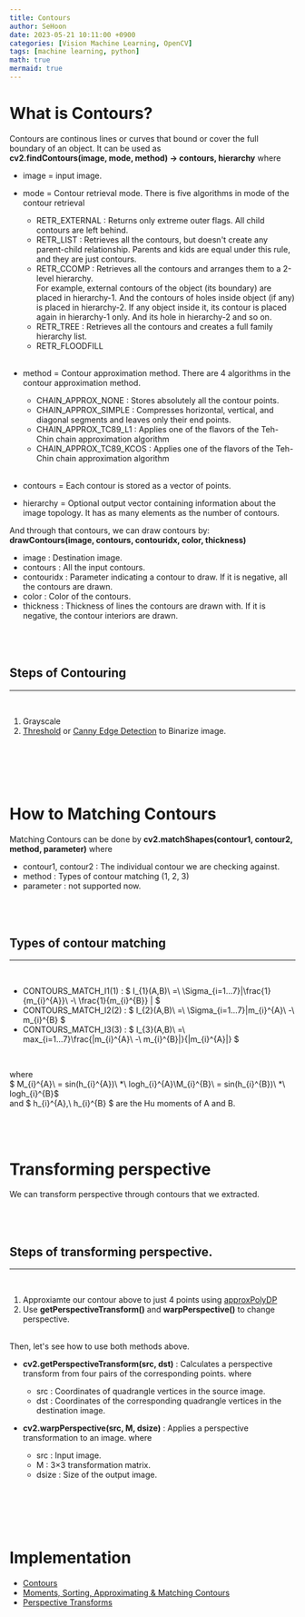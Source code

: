 ```yaml
---
title: Contours
author: SeHoon
date: 2023-05-21 10:11:00 +0900
categories: [Vision Machine Learning, OpenCV]
tags: [machine learning, python]
math: true
mermaid: true
---
```


# What is Contours?
Contours are continous lines or curves that bound or cover the full boundary of an object. It can be used as<br>
**cv2.findContours(image, mode, method) -> contours, hierarchy** where<br>
+ image = input image.
+ mode = Contour retrieval mode. There is five algorithms in mode of the contour retrieval
    + RETR_EXTERNAL : Returns only extreme outer flags. All child contours are left behind.
    + RETR_LIST : Retrieves all the contours, but doesn't create any parent-child relationship. Parents and kids are equal under this rule, and they are just contours.
    + RETR_CCOMP : Retrieves all the contours and arranges them to a 2-level hierarchy. <br>
    For example, external contours of the object (its boundary) are placed in hierarchy-1. And the contours of holes inside object (if any) is placed in hierarchy-2. If any object inside it, its contour is placed again in hierarchy-1 only. And its hole in hierarchy-2 and so on.
    + RETR_TREE : Retrieves all the contours and creates a full family hierarchy list.
    + RETR_FLOODFILL
    <br><br>

+ method = Contour approximation method. There are 4 algorithms in the contour approximation method.
    + CHAIN_APPROX_NONE : Stores absolutely all the contour points.
    + CHAIN_APPROX_SIMPLE : Compresses horizontal, vertical, and diagonal segments and leaves only their end points.
    + CHAIN_APPROX_TC89_L1 : Applies one of the flavors of the Teh-Chin chain approximation algorithm 
    + CHAIN_APPROX_TC89_KCOS : Applies one of the flavors of the Teh-Chin chain approximation algorithm
    <br><br>
+ contours = Each contour is stored as a vector of points.
+ hierarchy = Optional output vector containing information about the image topology. It has as many elements as the number of contours.


And through that contours, we can draw contours by:<br>
**drawContours(image, contours, contouridx, color, thickness)**
+ image : Destination image.
+ contours : All the input contours.
+ contouridx : Parameter indicating a contour to draw. If it is negative, all the contours are drawn.
+ color : 	Color of the contours.
+ thickness : Thickness of lines the contours are drawn with. If it is negative, the contour interiors are drawn.
<br><br><br><br>

## Steps of Contouring
---
<br>

1. Grayscale
2. [Threshold](https://csh970605.github.io/posts/Thresholding/) or [Canny Edge Detection](https://csh970605.github.io/posts/Edge_Detecting/) to Binarize image.

<br><br><br><br>

# How to Matching Contours
Matching Contours can be done by
**cv2.matchShapes(contour1, contour2, method, parameter)** where
+ contour1, contour2 : The individual contour we are checking against.
+ method : Types of contour matching (1, 2, 3)
+ parameter : not supported now.
<br><br><br><br>

## Types of contour matching
---
<br>

+ CONTOURS_MATCH_I1(1) : $ I_{1}(A,B)\ =\ \Sigma_{i=1...7}|\frac{1}{m_{i}^{A}}\ -\ \frac{1}{m_{i}^{B}} | $
+ CONTOURS_MATCH_I2(2) : $ I_{2}(A,B)\ =\ \Sigma_{i=1...7}|m_{i}^{A}\ -\ m_{i}^{B} $
+ CONTOURS_MATCH_I3(3) : $ I_{3}(A,B)\ =\ max_{i=1...7}\frac{|m_{i}^{A}\ -\ m_{i}^{B}|}{|m_{i}^{A}|} $

<br>

where <br>
$ M_{i}^{A}\ = sin(h_{i}^{A})\ *\ logh_{i}^{A}\\M_{i}^{B}\ = sin(h_{i}^{B})\ *\ logh_{i}^{B}$
<br>
and $ h_{i}^{A},\ h_{i}^{B} $ are the Hu moments of A and B.
<br><br><br><br>

# Transforming perspective

We can transform perspective through contours that we extracted.
<br><br><br><br>

## Steps of transforming perspective.
---
<br>

1. Approxiamte our contour above to just 4 points using [approxPolyDP](https://csh970605.github.io/posts/AC_VH/)
2. Use **getPerspectiveTransform()** and **warpPerspective()** to change perspective.
<br><br>

Then, let's see how to use both methods above.
+ **cv2.getPerspectiveTransform(src, dst)** : Calculates a perspective transform from four pairs of the corresponding points. where<br>
    + src : Coordinates of quadrangle vertices in the source image.
    + dst : Coordinates of the corresponding quadrangle vertices in the destination image.

+ **cv2.warpPerspective(src, M, dsize)** : Applies a perspective transformation to an image. where<br>
    + src : Input image.
    + M : 3×3 transformation matrix.
    + dsize : Size of the output image.

<br><br><br><br>


# Implementation

+ [Contours](https://github.com/csh970605/Modern_Computer_Vision/blob/main/OpenCV/11.%20Contours%20-%20Drawing%2C%20Hierarchy%20and%20Modes.ipynb)<br>
+ [Moments, Sorting, Approximating & Matching Contours](https://github.com/csh970605/Modern_Computer_Vision/blob/main/OpenCV/12.%20Moments%2C%20Sorting%2C%20Approximating%20and%20Matching%20Contours.ipynb)<br>
+ [Perspective Transforms](https://github.com/csh970605/Modern_Computer_Vision/blob/main/OpenCV/18.%20Perspective%20Transforms.ipynb)<br>
